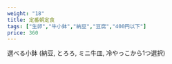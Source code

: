 ```yaml
---
weight: "18"
title: 定番朝定食
tags: ["生卵","牛小鉢","納豆","豆腐","400円以下"]
price: 360
---
```


選べる小鉢 (納豆, とろろ, ミニ牛皿, 冷やっこから1つ選択)